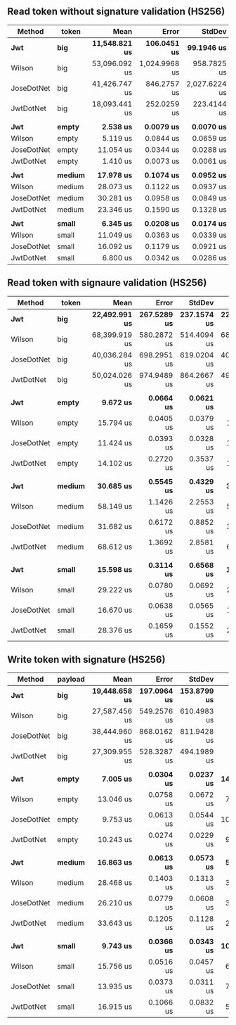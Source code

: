## Read token without signature validation (HS256)
|     Method |  token |          Mean |         Error |        StdDev |       Op/s | Scaled | ScaledSD |     Gen 0 |     Gen 1 |     Gen 2 |   Allocated |
|----------- |------- |--------------:|--------------:|--------------:|-----------:|-------:|---------:|----------:|----------:|----------:|------------:|
|        **Jwt** |    **big** | **11,548.821 us** |   **106.0451 us** |    **99.1946 us** |      **86.59** |   **1.00** |     **0.00** |  **703.1250** |  **703.1250** |  **703.1250** | **16844.23 KB** |
|     Wilson |    big | 53,096.092 us | 1,024.9968 us |   958.7825 us |      18.83 |   4.60 |     0.09 | 1125.0000 | 1125.0000 | 1125.0000 | 25946.59 KB |
| JoseDotNet |    big | 41,426.747 us |   846.2757 us | 2,027.6224 us |      24.14 |   3.59 |     0.18 | 2000.0000 | 2000.0000 | 2000.0000 | 38708.91 KB |
|  JwtDotNet |    big | 18,093.441 us |   252.0259 us |   223.4144 us |      55.27 |   1.57 |     0.02 | 1468.7500 | 1468.7500 | 1468.7500 | 22303.32 KB |
|            |        |               |               |               |            |        |          |           |           |           |             |
|        **Jwt** |  **empty** |      **2.538 us** |     **0.0079 us** |     **0.0070 us** | **393,992.59** |   **1.00** |     **0.00** |    **0.2594** |         **-** |         **-** |     **6.18 KB** |
|     Wilson |  empty |      5.119 us |     0.0844 us |     0.0659 us | 195,352.25 |   2.02 |     0.03 |    0.2975 |         - |         - |     7.07 KB |
| JoseDotNet |  empty |     11.054 us |     0.0344 us |     0.0288 us |  90,466.03 |   4.36 |     0.02 |    0.3967 |    0.0153 |         - |      9.5 KB |
|  JwtDotNet |  empty |      1.410 us |     0.0073 us |     0.0061 us | 709,011.03 |   0.56 |     0.00 |    0.1335 |         - |         - |      3.2 KB |
|            |        |               |               |               |            |        |          |           |           |           |             |
|        **Jwt** | **medium** |     **17.978 us** |     **0.1074 us** |     **0.0952 us** |  **55,623.32** |   **1.00** |     **0.00** |    **0.7019** |         **-** |         **-** |    **16.73 KB** |
|     Wilson | medium |     28.073 us |     0.1122 us |     0.0937 us |  35,621.98 |   1.56 |     0.01 |    0.6409 |         - |         - |    15.45 KB |
| JoseDotNet | medium |     30.281 us |     0.0958 us |     0.0849 us |  33,024.11 |   1.68 |     0.01 |    0.9155 |    0.0305 |         - |    23.23 KB |
|  JwtDotNet | medium |     23.346 us |     0.1590 us |     0.1328 us |  42,833.99 |   1.30 |     0.01 |    0.7019 |         - |         - |    17.67 KB |
|            |        |               |               |               |            |        |          |           |           |           |             |
|        **Jwt** |  **small** |      **6.345 us** |     **0.0208 us** |     **0.0174 us** | **157,613.68** |   **1.00** |     **0.00** |    **0.3586** |         **-** |         **-** |     **8.65 KB** |
|     Wilson |  small |     11.049 us |     0.0363 us |     0.0339 us |  90,504.51 |   1.74 |     0.01 |    0.3662 |         - |         - |     8.93 KB |
| JoseDotNet |  small |     16.092 us |     0.1179 us |     0.0921 us |  62,141.12 |   2.54 |     0.02 |    0.5188 |    0.0305 |         - |    12.85 KB |
|  JwtDotNet |  small |      6.800 us |     0.0342 us |     0.0286 us | 147,060.41 |   1.07 |     0.01 |    0.2670 |         - |         - |      6.5 KB |


## Read token with signaure validation (HS256)
|     Method |  token |          Mean |       Error |      StdDev |        Median |       Op/s | Scaled | ScaledSD |     Gen 0 |     Gen 1 |     Gen 2 |   Allocated |
|----------- |------- |--------------:|------------:|------------:|--------------:|-----------:|-------:|---------:|----------:|----------:|----------:|------------:|
|        **Jwt** |    **big** | **22,492.991 us** | **267.5289 us** | **237.1574 us** | **22,442.747 us** |      **44.46** |   **1.00** |     **0.00** |  **968.7500** |  **968.7500** |  **968.7500** | **18665.64 KB** |
|     Wilson |    big | 68,399.919 us | 580.2872 us | 514.4094 us | 68,360.069 us |      14.62 |   3.04 |     0.04 | 1750.0000 | 1750.0000 | 1750.0000 | 35056.42 KB |
| JoseDotNet |    big | 40,036.284 us | 698.2951 us | 619.0204 us | 40,010.658 us |      24.98 |   1.78 |     0.03 | 2437.5000 | 2437.5000 | 2437.5000 | 38708.85 KB |
|  JwtDotNet |    big | 50,024.026 us | 974.9489 us | 864.2667 us | 49,824.289 us |      19.99 |   2.22 |     0.04 | 3125.0000 | 3125.0000 | 3125.0000 | 50074.27 KB |
|            |        |               |             |             |               |            |        |          |           |           |           |             |
|        **Jwt** |  **empty** |      **9.672 us** |   **0.0664 us** |   **0.0621 us** |      **9.646 us** | **103,395.80** |   **1.00** |     **0.00** |    **0.2747** |    **0.0153** |         **-** |     **6.93 KB** |
|     Wilson |  empty |     15.794 us |   0.0405 us |   0.0379 us |     15.794 us |  63,313.61 |   1.63 |     0.01 |    0.3967 |    0.0305 |         - |     9.62 KB |
| JoseDotNet |  empty |     11.424 us |   0.0393 us |   0.0328 us |     11.417 us |  87,538.35 |   1.18 |     0.01 |    0.3815 |    0.0153 |         - |     9.44 KB |
|  JwtDotNet |  empty |     14.102 us |   0.2720 us |   0.3537 us |     14.054 us |  70,913.73 |   1.46 |     0.04 |    0.4730 |    0.0153 |         - |    11.72 KB |
|            |        |               |             |             |               |            |        |          |           |           |           |             |
|        **Jwt** | **medium** |     **30.685 us** |   **0.5545 us** |   **0.4329 us** |     **30.531 us** |  **32,589.60** |   **1.00** |     **0.00** |    **0.6714** |         **-** |         **-** |    **17.48 KB** |
|     Wilson | medium |     58.149 us |   1.1426 us |   2.2553 us |     57.452 us |  17,197.18 |   1.90 |     0.08 |    1.2207 |         - |         - |    30.34 KB |
| JoseDotNet | medium |     31.682 us |   0.6172 us |   0.8852 us |     31.292 us |  31,563.22 |   1.03 |     0.03 |    0.9155 |         - |         - |    23.16 KB |
|  JwtDotNet | medium |     68.612 us |   1.3692 us |   2.8581 us |     67.133 us |  14,574.65 |   2.24 |     0.10 |    1.7090 |         - |         - |    42.95 KB |
|            |        |               |             |             |               |            |        |          |           |           |           |             |
|        **Jwt** |  **small** |     **15.598 us** |   **0.3114 us** |   **0.6568 us** |     **15.489 us** |  **64,111.92** |   **1.00** |     **0.00** |    **0.3967** |    **0.0305** |         **-** |      **9.4 KB** |
|     Wilson |  small |     29.222 us |   0.0780 us |   0.0692 us |     29.232 us |  34,221.06 |   1.88 |     0.08 |    0.6714 |         - |         - |    16.47 KB |
| JoseDotNet |  small |     16.670 us |   0.0638 us |   0.0565 us |     16.675 us |  59,988.06 |   1.07 |     0.04 |    0.5188 |         - |         - |    12.79 KB |
|  JwtDotNet |  small |     28.376 us |   0.1659 us |   0.1552 us |     28.370 us |  35,240.69 |   1.82 |     0.07 |    0.7629 |    0.0305 |         - |    18.95 KB |


## Write token with signature (HS256)
|     Method | payload |          Mean |       Error |      StdDev |       Op/s | Scaled | ScaledSD |     Gen 0 |     Gen 1 |     Gen 2 |   Allocated |
|----------- |-------- |--------------:|------------:|------------:|-----------:|-------:|---------:|----------:|----------:|----------:|------------:|
|        **Jwt** |     **big** | **19,448.658 us** | **197.0964 us** | **153.8799 us** |      **51.42** |   **1.00** |     **0.00** | **1000.0000** | **1000.0000** | **1000.0000** | **12307.82 KB** |
|     Wilson |     big | 27,587.456 us | 549.2576 us | 610.4983 us |      36.25 |   1.42 |     0.03 | 1468.7500 | 1468.7500 | 1468.7500 | 23234.32 KB |
| JoseDotNet |     big | 38,444.960 us | 868.0162 us | 811.9428 us |      26.01 |   1.98 |     0.04 | 2875.0000 | 2875.0000 | 2875.0000 | 37829.93 KB |
|  JwtDotNet |     big | 27,309.955 us | 528.3287 us | 494.1989 us |      36.62 |   1.40 |     0.03 | 1781.2500 | 1781.2500 | 1781.2500 | 23235.16 KB |
|            |         |               |             |             |            |        |          |           |           |           |             |
|        **Jwt** |   **empty** |      **7.005 us** |   **0.0304 us** |   **0.0237 us** | **142,752.70** |   **1.00** |     **0.00** |    **0.0839** |    **0.0153** |         **-** |     **2.32 KB** |
|     Wilson |   empty |     13.046 us |   0.0758 us |   0.0672 us |  76,650.73 |   1.86 |     0.01 |    0.2594 |    0.0153 |         - |     6.59 KB |
| JoseDotNet |   empty |      9.753 us |   0.0613 us |   0.0544 us | 102,528.00 |   1.39 |     0.01 |    0.2594 |    0.0153 |         - |     6.32 KB |
|  JwtDotNet |   empty |     10.243 us |   0.0274 us |   0.0229 us |  97,631.04 |   1.46 |     0.01 |    0.1831 |    0.0153 |         - |     4.67 KB |
|            |         |               |             |             |            |        |          |           |           |           |             |
|        **Jwt** |  **medium** |     **16.863 us** |   **0.0613 us** |   **0.0573 us** |  **59,300.81** |   **1.00** |     **0.00** |    **0.2747** |         **-** |         **-** |     **6.95 KB** |
|     Wilson |  medium |     28.468 us |   0.1403 us |   0.1313 us |  35,127.14 |   1.69 |     0.01 |    0.7324 |    0.0305 |         - |    17.79 KB |
| JoseDotNet |  medium |     26.210 us |   0.0779 us |   0.0608 us |  38,152.73 |   1.55 |     0.01 |    0.9155 |    0.0305 |         - |       22 KB |
|  JwtDotNet |  medium |     33.643 us |   0.1205 us |   0.1128 us |  29,723.81 |   2.00 |     0.01 |    0.8545 |         - |         - |    19.57 KB |
|            |         |               |             |             |            |        |          |           |           |           |             |
|        **Jwt** |   **small** |      **9.743 us** |   **0.0366 us** |   **0.0343 us** | **102,637.75** |   **1.00** |     **0.00** |    **0.1526** |    **0.0153** |         **-** |      **3.9 KB** |
|     Wilson |   small |     15.756 us |   0.0516 us |   0.0457 us |  63,469.56 |   1.62 |     0.01 |    0.3052 |         - |         - |     8.28 KB |
| JoseDotNet |   small |     13.935 us |   0.0373 us |   0.0311 us |  71,762.12 |   1.43 |     0.01 |    0.3967 |    0.0153 |         - |     9.64 KB |
|  JwtDotNet |   small |     16.915 us |   0.1066 us |   0.0832 us |  59,119.87 |   1.74 |     0.01 |    0.3357 |         - |         - |     8.45 KB |
